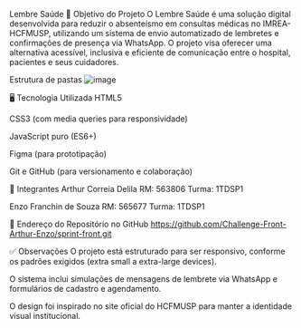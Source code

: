 Lembre Saúde
🎯 Objetivo do Projeto
O Lembre Saúde é uma solução digital desenvolvida para reduzir o absenteísmo em consultas médicas no IMREA-HCFMUSP,
 utilizando um sistema de envio automatizado de lembretes e confirmações de presença via WhatsApp. O projeto visa oferecer uma alternativa acessível, 
inclusiva e eficiente de comunicação entre o hospital, pacientes e seus cuidadores.

Estrutura de pastas
![image](https://github.com/user-attachments/assets/2126e4ef-40fc-4feb-bbbc-829a65475be8)


🖥️ Tecnologia Utilizada
HTML5

CSS3 (com media queries para responsividade)

JavaScript puro (ES6+)

Figma (para prototipação)

Git e GitHub (para versionamento e colaboração)

👥 Integrantes
Arthur Correia Delila
RM: 563806
Turma: 1TDSP1

Enzo Franchin de Souza
RM: 565677
Turma: 1TDSP1

🔗 Endereço do Repositório no GitHub
https://github.com/Challenge-Front-Arthur-Enzo/sprint-front.git

✅ Observações
O projeto está estruturado para ser responsivo, conforme os padrões exigidos (extra small a extra-large devices).

O sistema inclui simulações de mensagens de lembrete via WhatsApp e formulários de cadastro e agendamento.

O design foi inspirado no site oficial do HCFMUSP para manter a identidade visual institucional.
